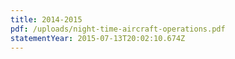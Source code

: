 ```yaml
---
title: 2014-2015
pdf: /uploads/night-time-aircraft-operations.pdf
statementYear: 2015-07-13T20:02:10.674Z
---
```

